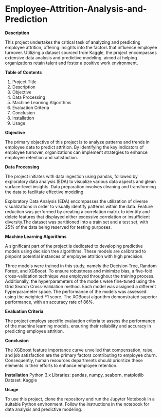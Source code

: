 # Employee-Attrition-Analysis-and-Prediction

**Description**

This project undertakes the critical task of analyzing and predicting employee attrition, offering insights into the factors that influence employee turnover. Utilizing a dataset sourced from Kaggle, the project encompasses extensive data analysis and predictive modeling, aimed at helping organizations retain talent and foster a positive work environment.

**Table of Contents**
  1. Project Title
  2. Description
  3. Objective
  4. Data Processing
  5. Machine Learning Algorithms
  6. Evaluation Criteria
  7. Conclusion
  8. Installation
  9. Usage
     
**Objective** 

The primary objective of this project is to analyze patterns and trends in employee data to predict attrition. By identifying the key indicators of employee turnover, organizations can implement strategies to enhance employee retention and satisfaction.

**Data Processing** 

The project initiates with data ingestion using pandas, followed by exploratory data analysis (EDA) to visualize various data aspects and glean surface-level insights. Data preparation involves cleaning and transforming the data to facilitate effective modeling.

Exploratory Data Analysis (EDA) encompasses the utilization of diverse visualizations in order to visually identify patterns within the data. Feature reduction was performed by creating a correlation matrix to identify and delete features that displayed either excessive correlation or insufficient diversity.The dataset was partitioned into a train set and a test set, with 25% of the data being reserved for testing purposes.

**Machine Learning Algorithms**

A significant part of the project is dedicated to developing predictive models using decision tree algorithms. These models are calibrated to pinpoint potential instances of employee attrition with high precision.

Three models were trained in this study, namely the Decision Tree, Random Forest, and XGBoost. To ensure robustness and minimize bias, a five-fold cross-validation technique was employed throughout the training process. Additionally, the hyperparameters of the models were fine-tuned using the Grid Search Cross-Validation method. Each model was assigned a different hyperparameter space. The performance of the models was assessed using the weighted F1 score. The XGBoost algorithm demonstrated superior performance, with an accuracy rate of 86%.

**Evaluation Criteria**

The project employs specific evaluation criteria to assess the performance of the machine learning models, ensuring their reliability and accuracy in predicting employee attrition.

**Conclusion**

The XGBoost feature importance curve unveiled that compensation, raise, and job satisfaction are the primary factors contributing to employee churn. Consequently, human resources departments should prioritize these elements in their efforts to enhance employee retention.

**Installation**
  Python 3.x
  Libraries: pandas, numpy, seaborn, matplotlib
  Dataset: Kaggle
  
**Usage**

To use this project, clone the repository and run the Jupyter Notebook in a suitable Python environment. Follow the instructions in the notebook for data analysis and predictive modeling.
